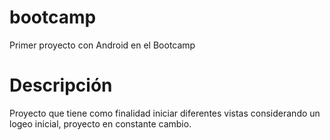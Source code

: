 # bootcamp
Primer proyecto con Android en el Bootcamp

# Descripción
Proyecto que tiene como finalidad iniciar diferentes vistas considerando un logeo inicial, proyecto en constante cambio.
